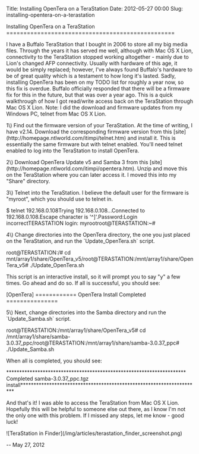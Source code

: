 Title: Installing OpenTera on a TeraStation
Date: 2012-05-27 00:00
Slug: installing-opentera-on-a-terastation

<section>
</p>
<span>Installing OpenTera on a TeraStation</span>
=================================================

</p>
<div class="row">

</p>
<div class="span12 post">

</p>
I have a Buffalo TeraStation that I bought in 2006 to store all my big
media files. Through the years it has served me well, although with Mac
OS X Lion, connectivity to the TeraStation stopped working altogether -
mainly due to Lion's changed AFP connectivity. Usually with hardware of
this age, it would be simply replaced; however, I've always found
Buffalo's hardware to be of great quality which is a testament to how
long it's lasted. Sadly, installing OpenTera has been on my TODO list
for roughly a year now, so this fix is overdue. Buffalo officially
responded that there will be a firmware fix for this in the future, but
that was over a year ago. This is a quick walkthrough of how I got
read/write access back on the TeraStation through Mac OS X Lion. Note: I
did the download and firmware updates from my Windows PC, telnet from
Mac OS X Lion.

</p>
1\) Find out the firmware version of your TeraStation. At the time of
writing, I have v2.14. Download the corresponding firmware version from
this [site](http://homepage.ntlworld.com/itimpi/telnet.htm) and install
it. This is essentially the same firmware but with telnet enabled.
You'll need telnet enabled to log into the TeraStation to install
OpenTera.

</p>
2\) Download OpenTera Update v5 and Samba 3 from this
[site](http://homepage.ntlworld.com/itimpi/opentera.htm). Unzip and move
this on the TeraStation where you can later access it. I moved this into
my "Share" directory.

</p>
3\) Telnet into the TeraStation. I believe the default user for the
firmware is "myroot", which you should use to telnet in.

</p>
    $ telnet 192.168.0.108Trying 192.168.0.108...Connected to 192.168.0.108.Escape character is '^]'.Password:Login incorrectTERASTATION login: myrootroot@TERASTATION:~#

</p>
4\) Change directories into the OpenTera directory, the one you just
placed on the TeraStation, and run the `Update_OpenTera.sh` script.

</p>
    root@TERASTATION:/# cd mnt/array1/share/OpenTera_v5/root@TERASTATION:/mnt/array1/share/OpenTera_v5# ./Update_OpenTera.sh

</p>
This script is an interactive install, so it will prompt you to say "y"
a few times. Go ahead and do so. If all is successful, you should see:

</p>
    [OpenTera] ============ OpenTera Install Completed ===============

</p>
5\) Next, change directories into the Samba directory and run the
`Update_Samba.sh` script.

</p>
    root@TERASTATION:/mnt/array1/share/OpenTera_v5# cd /mnt/array1/share/samba-3.0.37_ppc/root@TERASTATION:/mnt/array1/share/samba-3.0.37_ppc# ./Update_Samba.sh

</p>
When all is completed, you should see:

</p>
    *********************************************************************            Completed samba-3.0.37_ppc.tgz install*********************************************************************

</p>
And that's it! I was able to access the TeraStation from Mac OS X Lion.
Hopefully this will be helpful to someone else out there, as I know I'm
not the only one with this problem. If I missed any steps, let me know -
good luck!

</p>
![TeraStation in
Finder](/img/articles/terastation_finder_screenshot.png)

</p>
<p>

</div>

</p>
<div class="post-date">

</p>
<span>-- May 27, 2012</span>

<p>

</div>

</p>
<p>

</div>

</p>
<p>
</section>
</p>

